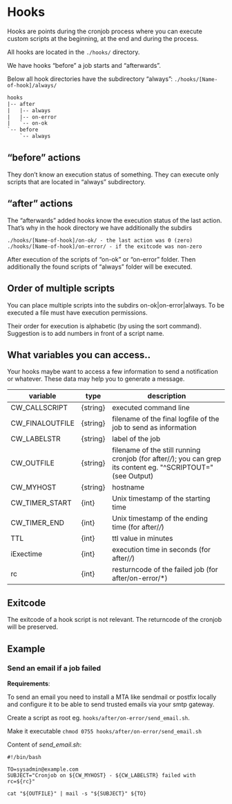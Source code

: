 # Hooks

Hooks are points during the cronjob process where you can execute custom scripts at the beginning, at the end and during the process.

All hooks are located in the `./hooks/` directory.

We have hooks “before” a job starts and “afterwards”.

Below all hook directories have the subdirectory “always”: `./hooks/[Name-of-hook]/always/`

```txt
hooks
|-- after
|   |-- always
|   |-- on-error
|   `-- on-ok
`-- before
    `-- always
```

## “before” actions

They don’t know an execution status of something. They can execute only scripts that are located in “always” subdirectory.

## “after” actions

The “afterwards” added hooks know the execution status of the last action. That’s why in the hook directory we have additionally the subdirs

    ./hooks/[Name-of-hook]/on-ok/ - the last action was 0 (zero)
    ./hooks/[Name-of-hook]/on-error/ - if the exitcode was non-zero

After execution of the scripts of “on-ok” or “on-error” folder. Then additionally the found scripts of “always” folder will be executed.

## Order of multiple scripts

You can place multiple scripts into the subdirs on-ok|on-error|always. To be executed a file must have execution permissions.

Their order for execution is alphabetic (by using the sort command). Suggestion is to add numbers in front of a script name.

## What variables you can access..

Your hooks maybe want to access a few information to send a notification or whatever.
These data may help you to generate a message.

| variable        | type     | description |
|---              |---       |---          |
| CW_CALLSCRIPT   | {string} | executed command line |
| CW_FINALOUTFILE | {string} | filename of the final logfile of the job to send as information |
| CW_LABELSTR     | {string} | label of the job|
| CW_OUTFILE      | {string} | filename of the still running cronjob (for after/*/*); you can grep its content eg. "^SCRIPTOUT=" (see Output)  |
| CW_MYHOST       | {string} | hostname|
| CW_TIMER_START  | {int}    | Unix timestamp of the starting time|
| CW_TIMER_END    | {int}    | Unix timestamp of the ending time (for after/*/*)|
| TTL             | {int}    | ttl value in minutes|
| iExectime       | {int}    | execution time in seconds (for after/*/*)|
| rc              | {int}    | resturncode of the failed job (for after/on-error/*)|

## Exitcode

The exitcode of a hook script is not relevant. The returncode of the cronjob will be preserved.

## Example

### Send an email if a job failed

**Requirements**: 

To send an email you need to install a MTA like sendmail or postfix locally and configure it to be able to send trusted emails via your smtp gateway.

Create a script as root eg. `hooks/after/on-error/send_email.sh`.

Make it executable `chmod 0755 hooks/after/on-error/send_email.sh`

Content of *send_email.sh*:

```shell
#!/bin/bash

TO=sysadmin@example.com
SUBJECT="Cronjob on ${CW_MYHOST} - ${CW_LABELSTR} failed with rc=${rc}"

cat "${OUTFILE}" | mail -s "${SUBJECT}" ${TO}
```
